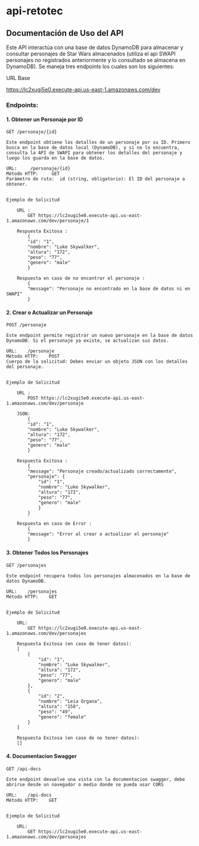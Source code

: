# api-retotec

## Documentación de Uso del API

Este API interactúa con una base de datos DynamoDB para almacenar y consultar personajes de Star Wars almacenados (utiliza el api SWAPI personajes no registrados anteriormente y lo consultado se almacena en  DynamoDB). Se maneja tres endpoints los cuales son los siguientes:

URL Base

https://lc2xugi5e0.execute-api.us-east-1.amazonaws.com/dev

### Endpoints:

#### 1. Obtener un Personaje por ID
    GET /personaje/{id}

    Este endpoint obtiene los detalles de un personaje por su ID. Primero busca en la base de datos local (DynamoDB), y si no lo encuentra, consulta la API de SWAPI para obtener los detalles del personaje y luego los guarda en la base de datos.

    URL:     /personaje/{id}
    Método HTTP:     GET
    Parámetro de ruta:  id (string, obligatorio): El ID del personaje a obtener.


    Ejemplo de Solicitud

        URL :
            GET https://lc2xugi5e0.execute-api.us-east-1.amazonaws.com/dev/personaje/1

        Respuesta Exitosa :
            {
            "id": "1",
            "nombre": "Luke Skywalker",
            "altura": "172",
            "peso": "77",
            "genero": "male"
            }
        
        Respuesta en caso de no encontrar el personaje :
            {
            "message": "Personaje no encontrado en la base de datos ni en SWAPI"
            }

#### 2. Crear o Actualizar un Personaje
    POST /personaje

    Este endpoint permite registrar un nuevo personaje en la base de datos DynamoDB. Si el personaje ya existe, se actualizan sus datos.

    URL:    /personaje
    Método HTTP:    POST
    Cuerpo de la solicitud: Debes enviar un objeto JSON con los detalles del personaje.


    Ejemplo de Solicitud

        URL :
            POST https://lc2xugi5e0.execute-api.us-east-1.amazonaws.com/dev/personaje

        JSON: 
            {
            "id": "1",
            "nombre": "Luke Skywalker",
            "altura": "172",
            "peso": "77",
            "genero": "male"
            }

        Respuesta Exitosa :
            {
            "message": "Personaje creado/actualizado correctamente",
            "personaje": {
                "id": "1",
                "nombre": "Luke Skywalker",
                "altura": "172",
                "peso": "77",
                "genero": "male"
                }
            }

        Respuesta en caso de Error :
            {
            "message": "Error al crear o actualizar el personaje"
            }

#### 3. Obtener Todos los Personajes
    GET /personajes

    Este endpoint recupera todos los personajes almacenados en la base de datos DynamoDB.

    URL:    /personajes
    Método HTTP:    GET


    Ejemplo de Solicitud

        URL:
            GET https://lc2xugi5e0.execute-api.us-east-1.amazonaws.com/dev/personajes

        Respuesta Exitosa (en caso de tener datos):
        [
            {
                "id": "1",
                "nombre": "Luke Skywalker",
                "altura": "172",
                "peso": "77",
                "genero": "male"
            },
            {
                "id": "2",
                "nombre": "Leia Organa",
                "altura": "150",
                "peso": "49",
                "genero": "female"
            }
        ]

        Respuesta Exitosa (en caso de no tener datos):
        []

#### 4. Documentacion Swagger
    GET /api-docs

    Este endpoint devuelve una vista con la documentacion swagger, debe abrirse desde un navegador o medio donde se pueda usar CORS

    URL:    /api-docs
    Método HTTP:    GET
    

    Ejemplo de Solicitud

        URL:
            GET https://lc2xugi5e0.execute-api.us-east-1.amazonaws.com/dev/personajes
